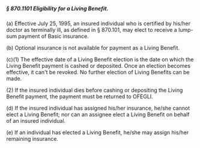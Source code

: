 ##### § 870.1101 Eligibility for a Living Benefit. #####

(a) Effective July 25, 1995, an insured individual who is certified by his/her doctor as terminally ill, as defined in § 870.101, may elect to receive a lump-sum payment of Basic insurance.

(b) Optional insurance is not available for payment as a Living Benefit.

(c)(1) The effective date of a Living Benefit election is the date on which the Living Benefit payment is cashed or deposited. Once an election becomes effective, it can't be revoked. No further election of Living Benefits can be made.

(2) If the insured individual dies before cashing or depositing the Living Benefit payment, the payment must be returned to OFEGLI.

(d) If the insured individual has assigned his/her insurance, he/she cannot elect a Living Benefit; nor can an assignee elect a Living Benefit on behalf of an insured individual.

(e) If an individual has elected a Living Benefit, he/she may assign his/her remaining insurance.